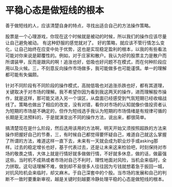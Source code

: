 # 平稳心态是做短线的根本

善于做短线的人，应该清楚自身的特点，寻找出适合自己的方法操作策略。

股票是一个心理游戏，你现在这个时候就是被动的时候，所以我们的操作应该尽量让自己避免被动。 有这种舒服的感觉就对了。
好的策略，就应该不管行情怎么变化，让自己始终在应变中处于优势，这也是实现稳定盈利的根本，以我的有些看法可能对你来说是颠覆性的。例如，对于庄家和散户。我认为好的股票主力是散户而所谓装甲，反而是跟风的啊！追涨也好，低吸也好问题不在模式，而在何种阶段应用以及火候。三，不刻意反向操作市场做多，我可能做多也可能谨慎。单一的理解都可能有失偏颇。

针对不同阶段有不同阶段的操作模式，高抛低吸也对追涨杀跌也好，都有其道理，关键取决于对市场的理解。我不希望你因为看到我这两天的操作，进而理解股市操作，就是这样，那可能又进入另一个误区，从盘面已经感受到气氛短期已经收缩战线了。策略也做出了相应的改变，没有对错，看你对市场的认知就像价值投资者认为短期的市场是不确定的，但作为短线选手我认为短期的市场情绪是有规律可循的长期是无法预料的，于是就演变出不同的操作方法，说出来，都很简单。

搞清楚现在是什么阶段，然后选用该用的方法啊，明天开始又须按照超跌的方法来操作把握好自己的节奏，三，有时候自己都觉得要怀疑自己，难道自己就这么掌握了所谓的方法，难道这样一直下去，未来有一天就会成为职业炒手或asking那样。过去的稳定增长也好，基于代表过去，还是让未来这来检验吧，时刻保持对市场的敬畏之情，大体上就是行情好就多做做行情，不好就多休息，做的话，做最强这些。当时机不成熟或者市场对自己不利时，理性地面对风险，当机会来临时，全力拼取。这句话理解不难，做到却不易很多人往往因为亏钱就想着急于扳回一城，对抗风险机会来临时，却又麻木。于自己深套中的个股。当市场的发展和自己的判断不一致时要重新审视，越是关键时刻越要冷静处理平稳的心态是做短线的根本。